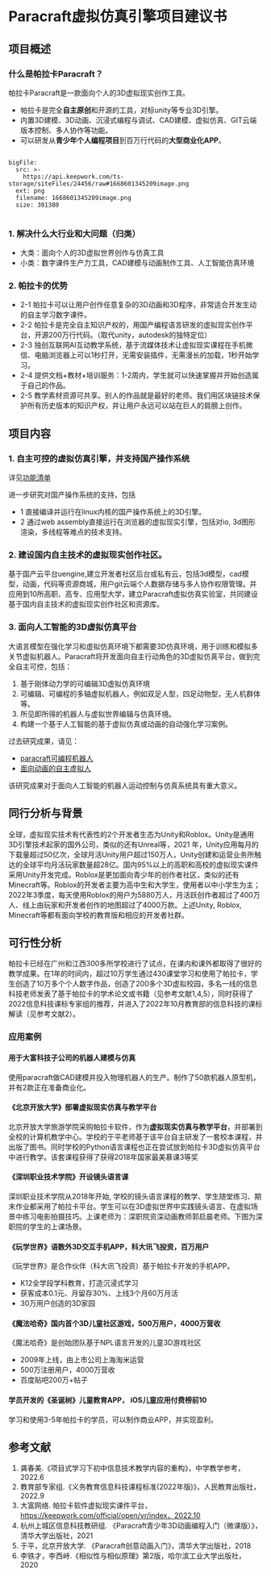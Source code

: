 # Paracraft虚拟仿真引擎项目建议书

## 项目概述

### 什么是帕拉卡Paracraft？
帕拉卡Paracraft是一款面向个人的3D虚拟现实创作工具。
- 帕拉卡是完全**自主原创**和开源的工具，对标unity等专业3D引擎。
- 内置3D建模、3D动画、沉浸式编程与调试、CAD建模、虚拟仿真、GIT云端版本控制、多人协作等功能。
- 可以研发从**青少年个人编程项目**到百万行代码的**大型商业化APP**。

 
```@BigFile

bigFile:
  src: >-
    https://api.keepwork.com/ts-storage/siteFiles/24456/raw#1668601345209image.png
  ext: png
  filename: 1668601345209image.png
  size: 301380
          
```

### 1. 解决什么大行业和大问题（归类）
- 大类：面向个人的3D虚拟世界创作与仿真工具
- 小类：数字课件生产力工具，CAD建模与动画制作工具、人工智能仿真环境

### 2. 帕拉卡的优势
- 2-1 帕拉卡可以让用户创作任意复杂的3D动画和3D程序，非常适合开发生动的自主学习数字课件。
- 2-2 帕拉卡是完全自主知识产权的，用国产编程语言研发的虚拟现实创作平台，开源200万行代码。（取代unity，autodesk的独特定位）
- 2-3 独创互联网AI互动教学系统，基于流媒体技术让虚拟现实课程在手机微信、电脑浏览器上可以1秒打开，无需安装插件，无需漫长的加载，1秒开始学习。
- 2-4 提供文档+教材+培训服务：1-2周内，学生就可以快速掌握并开始创造属于自己的作品。
- 2-5 教学素材资源可共享。别人的作品就是最好的老师。我们用区块链技术保护所有历史版本的知识产权，并让用户永远可以站在巨人的肩膀上创作。

## 项目内容
### 1. 自主可控的虚拟仿真引擎，并支持国产操作系统

详见[功能清单](https://keepwork.com/official/docs/references/features/index)

进一步研究对国产操作系统的支持，包括
- 1 直接编译并运行在linux内核的国产操作系统上的3D引擎。
- 2 通过web assembly直接运行在浏览器的虚拟现实引擎，包括对io, 3d图形渲染，多线程等难点的技术支持。

### 2. 建设国内自主技术的虚拟现实创作社区。
基于国产云平台uengine,建立开发者社区后台或私有云，包括3d模型，cad模型，动画，代码等资源商城，用户git云端个人数据存储与多人协作权限管理。并应用到10所高职、高专、应用型大学，建立Paracraft虚拟仿真实验室，共同建设基于国内自主技术的虚拟现实创作社区和资源库。

### 3. 面向人工智能的3D虚拟仿真平台
大语言模型在强化学习和虚拟仿真环境下都需要3D仿真环境，用于训练和模拟多关节虚拟机器人。Paracraft将开发面向自主行动角色的3D虚拟仿真平台，做到完全自主可控，包括： 
1. 基于刚体动力学的可编辑3D虚拟仿真环境
2. 可编辑、可编程的多轴虚拟机器人，例如双足人型，四足动物型，无人机群体等。
3. 所见即所得的机器人与虚拟世界编辑与仿真环境。
4. 构建一个基于人工智能的基于虚拟仿真或动画的自动强化学习案例。

过去研究成果，请见：
- [paracraft可编程机器人](https://keepwork.com/official/docs/tutorials/robot_intro)
- [面向动画的自主虚拟人](https://keepwork.com/official/tips/s1/1_80)


该研究成果对于面向人工智能的机器人运动控制与仿真系统具有重大意义。


## 同行分析与背景
全球，虚拟现实技术有代表性的2个开发者生态为Unity和Roblox。Unity是通用3D引擎技术起家的国外公司，类似的还有Unreal等，2021 年，Unity应用每月的下载量超过50亿次，全球月活Unity用户超过150万人，Unity创建和运营业务所触达的全球平均月活玩家数量超28亿。国内95%以上的高职和高校的虚拟现实课件采用Unity开发完成。Roblox是更加面向青少年的创作者社区，类似的还有Minecraft等。Roblox的开发者主要为高中生和大学生，使用者以中小学生为主； 2022年3季度，每天使用Roblox的用户为5880万人，月活跃创作者超过了400万人、线上由玩家和开发者创作的地图超过了4000万款。上述Unity, Roblox, Minecraft等都有面向学校的教育版和相应的开发者社群。

## 可行性分析


帕拉卡已经在广州和江西300多所学校进行了试点，在课内和课外都取得了很好的教学成果。在1年的时间内，超过10万学生通过430课堂学习和使用了帕拉卡，学生创造了10万多个个人数字作品，创造了200多个3D虚拟校园，多名一线的信息科技老师发表了基于帕拉卡的学术论文或书籍（见参考文献1,4,5），同时获得了2022信息科技课标专家组的推荐，并进入了2022年10月教育部的信息科技的课标解读（见参考文献2）。


### 应用案例

#### 用于大富科技子公司的机器人建模与仿真
使用paracraft做CAD建模并投入物理机器人的生产。制作了50款机器人原型机，并有2款正在准备商业化。

#### 《北京开放大学》部署虚拟现实仿真与教学平台
  
北京开放大学旅游学院采购帕拉卡软件，作为**虚拟现实仿真与教学平台**，并部署到全校的计算机教学中心。学校的于平老师基于该平台自主研发了一套校本课程，并出版了图书。同时学校的Python语言课程也正在尝试放到帕拉卡3D虚拟仿真平台中进行教学。该套课程获得了获得2018年国家最美慕课3等奖


#### 《深圳职业技术学院》开设镜头语言课

深圳职业技术学院从2018年开始, 学校的镜头语言课程的教学、学生随堂练习、期末作业都采用了帕拉卡平台。学生可以在3D虚拟世界中实践镜头语言、在虚拟场景中练习电影拍摄技巧。上课老师为：深职院资深动画教师郭启晨老师。下图为深职院的学生的上课场景。


#### 《玩学世界》语数外3D交互手机APP，科大讯飞投资，百万用户
  
《玩学世界》是合作伙伴（科大讯飞投资）基于帕拉卡开发的手机APP。
- K12全学段学科教育，打造沉浸式学习
- 获客成本0.1元、月留存30%、上线3个月60万月活
- 30万用户创造的3D家园

#### 《魔法哈奇》国内首个3D儿童社区游戏，500万用户，4000万营收
  
《魔法哈奇》是创始团队基于NPL语言开发的儿童3D游戏社区

- 2009年上线，由上市公司上海淘米运营  
- 500万注册用户，4000万营收
- 百度贴吧200万+帖子

#### 学员开发的《圣诞树》儿童教育APP， iOS儿童应用付费榜前10
 
学习和使用3-5年帕拉卡的学员，可以制作商业APP，并实现盈利。


## 参考文献
1. 龚春美.《项目式学习下初中信息技术教学内容的重构》，中学教学参考，2022.6 
2. 教育部专家组.《义务教育信息科技课程标准(2022年版)》，人民教育出版社，2022.9
3. 大富网络. 帕拉卡软件虚拟现实课件平台，https://keepwork.com/official/open/vr/index，2022.10
4. 杭州上城区信息科技教研组. 《Paracraft青少年3D动画编程入门（微课版）》，清华大学出版社，2021
5. 于平，北京开放大学. 《Paracraft创意动画入门》，清华大学出版社，2018
6. 李铁才，李西峙.《相似性与相似原理》第2版，哈尔滨工业大学出版社，2020
